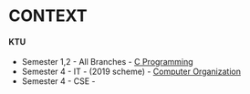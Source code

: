 # CONTEXT

#### KTU
+ Semester 1,2 - All Branches - [C Programming](./WikiSyllabus/C-Programming/SUMMARY.md)
+ Semester 4 - IT - (2019 scheme) - [Computer Organization](./WikiSyllabus/Computer-organization/SUMMARY.md)
+ Semester 4 - CSE -
